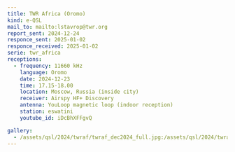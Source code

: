 ```yaml
---
title: TWR Africa (Oromo)
kind: e-QSL
mail_to: mailto:lstavrop@twr.org
report_sent: 2024-12-24
responce_sent: 2025-01-02
responce_received: 2025-01-02
serie: twr_africa
receptions:
  - frequency: 11660 kHz
    language: Oromo
    date: 2024-12-23
    time: 17.15-18.00
    location: Moscow, Russia (inside city)
    receiver: Airspy HF+ Discovery
    antenna: YouLoop magnetic loop (indoor reception)
    station: eswatini
    youtube_id: iDcBhXFFgvQ

gallery:
  - /assets/qsl/2024/twraf/twraf_dec2024_full.jpg:/assets/qsl/2024/twraf/twraf_dec2024_small.jpg
---
```


